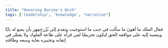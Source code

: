 ```yaml
---
title: "Honoring Burzoe's Wish"
tags: ['leadership', 'knowledge', "narration"]
---
```


 فقال الملك ما أهونَ ما سألت في جنب ما استوجبت وتقدم إلى بُزُرجِمِهر بأن يضع له بابًا وينسبه إليه على موافقة الحق ليكون تحريضًا لمن قرأه على طاعة الملوك ولا يقصِّر في إتقانه وتحبيره بغاية وسعه وطاقته
